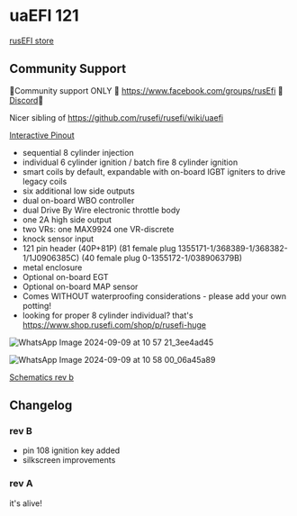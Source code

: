 # uaEFI 121

[rusEFI store](https://www.shop.rusefi.com/shop/p/uaefi121)

## Community Support

🔴Community support ONLY 🔴 https://www.facebook.com/groups/rusEfi 🔴 [Discord](https://github.com/rusefi/rusefi/wiki/Discord)🔴

Nicer sibling of https://github.com/rusefi/rusefi/wiki/uaefi

[Interactive Pinout](https://rusefi.com/docs/pinouts/hellen/uaefi121/)

* sequential 8 cylinder injection
* individual 6 cylinder ignition / batch fire 8 cylinder ignition
* smart coils by default, expandable with on-board IGBT igniters to drive legacy coils
* six additional low side outputs
* dual on-board WBO controller
* dual Drive By Wire electronic throttle body
* one 2A high side output
* two VRs: one MAX9924 one VR-discrete
* knock sensor input
* 121 pin header (40P+81P) (81 female plug 1355171-1/368389-1/368382-1/1J0906385C) (40 female plug 0-1355172-1/038906379B)
* metal enclosure
* Optional on-board EGT
* Optional on-board MAP sensor
* Comes WITHOUT waterproofing considerations - please add your own potting!
* looking for proper 8 cylinder individual? that's https://www.shop.rusefi.com/shop/p/rusefi-huge

![WhatsApp Image 2024-09-09 at 10 57 21_3ee4ad45](https://github.com/user-attachments/assets/6e7067ff-88e9-4c5a-b931-36282d51f37c)

![WhatsApp Image 2024-09-09 at 10 58 00_06a45a89](https://github.com/user-attachments/assets/a7eff9ac-6a69-46c1-b14f-b930f2459e2f)

[Schematics rev b](Hardware/Hellen/uaefi121-b-schematic.pdf)

## Changelog

### rev B

* pin 108 ignition key added
* silkscreen improvements

### rev A

it's alive!

